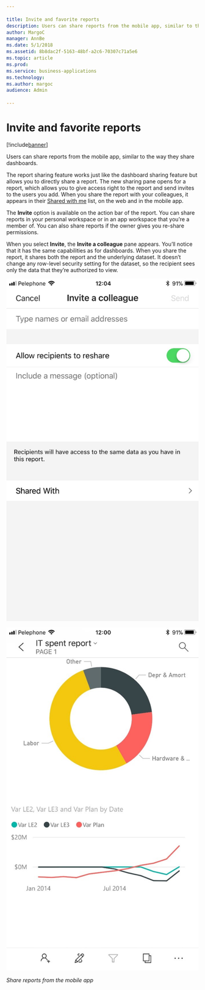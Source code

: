```yaml
---

title: Invite and favorite reports
description: Users can share reports from the mobile app, similar to the way they share dashboards.
author: MargoC
manager: AnnBe
ms.date: 5/1/2018
ms.assetid: 8b8dac2f-5163-48bf-a2c6-70307c71a5e6
ms.topic: article
ms.prod: 
ms.service: business-applications
ms.technology: 
ms.author: margoc
audience: Admin

---
```

#  Invite and favorite reports




[!include[banner](../../../includes/banner.md)]

Users can share reports from the mobile app, similar to the way they share
dashboards.

The report sharing feature works just like the dashboard sharing feature but
allows you to directly share a report. The new sharing pane opens for a report,
which allows you to give access right to the report and send invites to the
users you add. When you share the report with your colleagues, it appears in
their [Shared with
me](https://docs.microsoft.com/en-us/power-bi/service-shared-with-me) list, on
the web and in the mobile app.

The **Invite** option is available on the action bar of the report. You can
share reports in your personal workspace or in an app workspace that you’re a
member of. You can also share reports if the owner gives you re-share
permissions.

When you select **Invite**, the **Invite a colleague** pane appears. You’ll
notice that it has the same capabilities as for dashboards. When you share the
report, it shares both the report and the underlying dataset. It doesn’t change
any row-level security setting for the dataset, so the recipient sees only the
data that they’re authorized to view.

![A screenshot showing how to share reports from the mobile app](media/invite-favorite-reports-1.jpg "A screenshot showing how to share reports from the mobile app")
<!-- Picture 5 -->
![Share reports from the mobile app](media/invite-favorite-reports-2.jpg "Share reports from the mobile app")

*Share reports from the mobile app*
